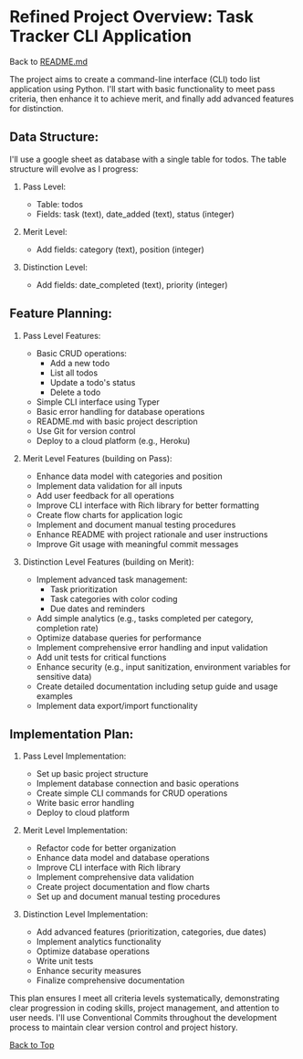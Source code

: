 

# Refined Project Overview: Task Tracker CLI Application

Back to [README.md](README.md)

The project aims to create a command-line interface (CLI) todo list application using Python. I'll start with basic functionality to meet pass criteria, then enhance it to achieve merit, and finally add advanced features for distinction.

## Data Structure:
I'll use a google sheet as database with a single table for todos. The table structure will evolve as I progress:

1. Pass Level:
   - Table: todos
   - Fields: task (text), date_added (text), status (integer)

2. Merit Level:
   - Add fields: category (text), position (integer)

3. Distinction Level:
   - Add fields: date_completed (text), priority (integer)

## Feature Planning:

1. Pass Level Features:
   - Basic CRUD operations:
     - Add a new todo
     - List all todos
     - Update a todo's status
     - Delete a todo
   - Simple CLI interface using Typer
   - Basic error handling for database operations
   - README.md with basic project description
   - Use Git for version control
   - Deploy to a cloud platform (e.g., Heroku)

2. Merit Level Features (building on Pass):
   - Enhance data model with categories and position
   - Implement data validation for all inputs
   - Add user feedback for all operations
   - Improve CLI interface with Rich library for better formatting
   - Create flow charts for application logic
   - Implement and document manual testing procedures
   - Enhance README with project rationale and user instructions
   - Improve Git usage with meaningful commit messages

3. Distinction Level Features (building on Merit):
   - Implement advanced task management:
     - Task prioritization
     - Task categories with color coding
     - Due dates and reminders
   - Add simple analytics (e.g., tasks completed per category, completion rate)
   - Optimize database queries for performance
   - Implement comprehensive error handling and input validation
   - Add unit tests for critical functions
   - Enhance security (e.g., input sanitization, environment variables for sensitive data)
   - Create detailed documentation including setup guide and usage examples
   - Implement data export/import functionality

## Implementation Plan:

1. Pass Level Implementation:
   - Set up basic project structure
   - Implement database connection and basic operations
   - Create simple CLI commands for CRUD operations
   - Write basic error handling
   - Deploy to cloud platform

2. Merit Level Implementation:
   - Refactor code for better organization
   - Enhance data model and database operations
   - Improve CLI interface with Rich library
   - Implement comprehensive data validation
   - Create project documentation and flow charts
   - Set up and document manual testing procedures

3. Distinction Level Implementation:
   - Add advanced features (prioritization, categories, due dates)
   - Implement analytics functionality
   - Optimize database operations
   - Write unit tests
   - Enhance security measures
   - Finalize comprehensive documentation

This plan ensures I meet all criteria levels systematically, demonstrating clear progression in coding skills, project management, and attention to user needs. I'll use Conventional Commits throughout the development process to maintain clear version control and project history.

[Back to Top](#refined-project-overview-task-tracker-cli-application)
